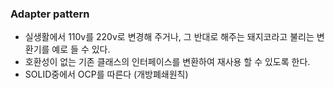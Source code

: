 ### Adapter pattern

- 실생활에서 110v를 220v로 변경해 주거나, 그 반대로 해주는 돼지코라고 불리는 변환기를 예로 들 수 있다.
- 호환성이 없는 기존 클래스의 인터페이스를 변환하여 재사용 할 수 있도록 한다.
- SOLID중에서 OCP를 따른다 (개방폐쇄원칙)


